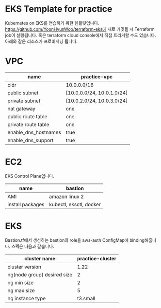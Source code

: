 # EKS Template for practice

Kubernetes on EKS를 연습하기 위한 템플릿입니다.  https://github.com/YoonHyunWoo/terraform-eks에 새로 커밋될 시 Terraform job이 실행됩니다. 혹은 terraform cloud console에서 직접 트리거할 수도 있습니다. 아래와 같은 리소스가 프로비저닝 됩니다.

# VPC

| name  | practice-vpc |
| --- | --- |
| cidr  | 10.0.0.0/16 |
| public subnet | [10.0.0.0/24, 10.0.1.0/24] |
| private subnet | [10.0.2.0/24, 10.0.3.0/24] |
| nat gateway | one |
| public route table | one |
| private route table  | one |
| enable_dns_hostnames | true |
| enable_dns_support  | true |

# EC2

EKS Control Plane입니다.

| name | bastion |
| --- | --- |
| AMI | amazon linux 2 |
| install packages | kubectl, eksctl, docker |

# EKS

Bastion.tf에서 생성하는 bastion의 role을 aws-auth ConfigMap에 binding해줍니다. 스펙은 다음과 같습니다.

| cluster name | practice-cluster |
| --- | --- |
| cluster version | 1.22 |
| ng(node group) desired size | 2 |
| ng min size | 2 |
| ng max size | 5 |
| ng instance type | t3.small |